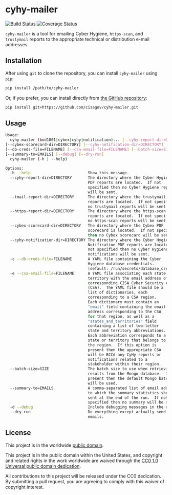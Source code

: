 # cyhy-mailer #

[![Build Status](https://travis-ci.com/cisagov/cyhy-mailer.svg?branch=develop)](https://travis-ci.com/cisagov/cyhy-mailer)
[![Coverage Status](https://coveralls.io/repos/github/cisagov/cyhy-mailer/badge.svg?branch=develop)](https://coveralls.io/github/cisagov/cyhy-mailer?branch=develop)

`cyhy-mailer` is a tool for emailing Cyber Hygiene, `https-scan`, and
`trustymail` reports to the appropriate technical or distribution
e-mail addresses.

## Installation ##

After using `git` to clone the repository, you can install
`cyhy-mailer` using `pip`:

```bash
pip install /path/to/cyhy-mailer
```

Or, if you prefer, you can install directly from
[the GitHub repository](https://github.com/cisagov/cyhy-mailer):

```bash
pip install git+https://github.com/cisagov/cyhy-mailer.git
```

## Usage ##

```bash
Usage:
  cyhy-mailer (bod1801|cybex|cyhy|notification)... [--cyhy-report-dir=DIRECTORY] [--tmail-report-dir=DIRECTORY] [--https-report-dir=DIRECTORY]
[--cybex-scorecard-dir=DIRECTORY] [--cyhy-notification-dir=DIRECTORY]
[--db-creds-file=FILENAME] [--csa-email-file=FILENAME] [--batch-size=SIZE]
[--summary-to=EMAILS] [--debug] [--dry-run]
  cyhy-mailer (-h | --help)

Options:
  -h --help                         Show this message.
  --cyhy-report-dir=DIRECTORY       The directory where the Cyber Hygiene
                                    PDF reports are located.  If not
                                    specified then no Cyber Hygiene reports
                                    will be sent.
  --tmail-report-dir=DIRECTORY      The directory where the trustymail PDF
                                    reports are located.  If not specified then
                                    no trustymail reports will be sent.
  --https-report-dir=DIRECTORY      The directory where the https-scan PDF
                                    reports are located.  If not specified then
                                    no https-scan reports will be sent.
  --cybex-scorecard-dir=DIRECTORY   The directory where the Cybex PDF
                                    scorecard is located.  If not specified
                                    then no Cybex scorecard will be sent.
  --cyhy-notification-dir=DIRECTORY The directory where the Cyber Hygiene
                                    Notification PDF reports are located.  If
                                    not specified then no Cyber Hygiene
                                    notifications will be sent.
  -c --db-creds-file=FILENAME       A YAML file containing the Cyber
                                    Hygiene database credentials.
                                    [default: /run/secrets/database_creds.yml]
  -e --csa-email-file=FILENAME      A YAML file associating each state or
                                    territory with the email address of the
                                    corresponding CISA Cyber Security Advisor
                                    (CSA).  The YAML file should be a
                                    list of dictionaries, each
                                    corresponding to a CSA region.
                                    Each dictionary must contain an
                                    "email" field containing the email
                                    address corresponding to the CSA
                                    for that region, as well as a
                                    "states_and_territories" field
                                    containing a list of two-letter
                                    state and territory abbreviations.
                                    Each abbreviation corresponds to a
                                    state or territory that belongs to
                                    the region.  If this option is
                                    present then the appropriate CSA
                                    will be BCCd any CyHy reports or
                                    notifications related to a
                                    stakeholder within their region.
  --batch-size=SIZE                 The batch size to use when retrieving
                                    results from the Mongo database.  If not
                                    present then the default Mongo batch size
                                    will be used.
  --summary-to=EMAILS               A comma-separated list of email addresses
                                    to which the summary statistics should be
                                    sent at the end of the run.  If not
                                    specified then no summary will be sent.
  -d --debug                        Include debugging messages in the output.
  --dry-run                         Do everything except actually send out
                                    emails.
```

## License ##

This project is in the worldwide [public domain](LICENSE).

This project is in the public domain within the United States, and
copyright and related rights in the work worldwide are waived through
the [CC0 1.0 Universal public domain
dedication](https://creativecommons.org/publicdomain/zero/1.0/).

All contributions to this project will be released under the CC0
dedication. By submitting a pull request, you are agreeing to comply
with this waiver of copyright interest.
